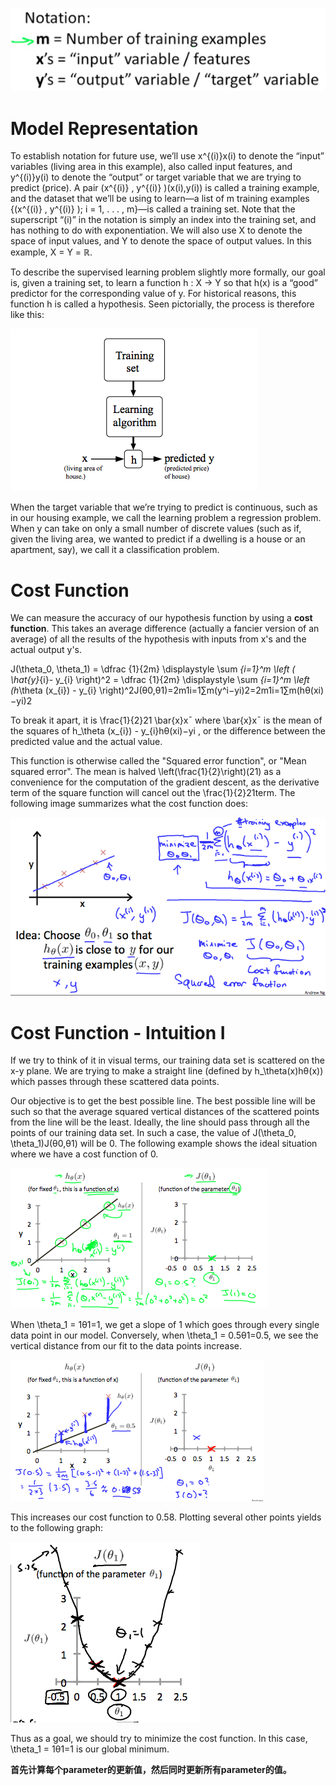 ![image-20181225125209002](assets/image-20181225125209002-5713529.png)

# Model Representation

To establish notation for future use, we’ll use x^{(i)}x(i) to denote the “input” variables (living area in this example), also called input features, and y^{(i)}y(i) to denote the “output” or target variable that we are trying to predict (price). A pair (x^{(i)} , y^{(i)} )(x(i),y(i)) is called a training example, and the dataset that we’ll be using to learn—a list of m training examples {(x^{(i)} , y^{(i)} ); i = 1, . . . , m}—is called a training set. Note that the superscript “(i)” in the notation is simply an index into the training set, and has nothing to do with exponentiation. We will also use X to denote the space of input values, and Y to denote the space of output values. In this example, X = Y = ℝ.

To describe the supervised learning problem slightly more formally, our goal is, given a training set, to learn a function h : X → Y so that h(x) is a “good” predictor for the corresponding value of y. For historical reasons, this function h is called a hypothesis. Seen pictorially, the process is therefore like this:

![img](assets/H6qTdZmYEeaagxL7xdFKxA_2f0f671110e8f7446bb2b5b2f75a8874_Screenshot-2016-10-23-20.14.58-20181225130423783.png)

When the target variable that we’re trying to predict is continuous, such as in our housing example, we call the learning problem a regression problem. When y can take on only a small number of discrete values (such as if, given the living area, we wanted to predict if a dwelling is a house or an apartment, say), we call it a classification problem.



# Cost Function

We can measure the accuracy of our hypothesis function by using a **cost function**. This takes an average difference (actually a fancier version of an average) of all the results of the hypothesis with inputs from x's and the actual output y's.

J(\theta_0, \theta_1) = \dfrac {1}{2m} \displaystyle \sum _{i=1}^m \left ( \hat{y}_{i}- y_{i} \right)^2 = \dfrac {1}{2m} \displaystyle \sum _{i=1}^m \left (h_\theta (x_{i}) - y_{i} \right)^2J(θ0,θ1)=2m1i=1∑m(y^i−yi)2=2m1i=1∑m(hθ(xi)−yi)2

To break it apart, it is \frac{1}{2}21 \bar{x}xˉ where \bar{x}xˉ is the mean of the squares of h_\theta (x_{i}) - y_{i}hθ(xi)−yi , or the difference between the predicted value and the actual value.

This function is otherwise called the "Squared error function", or "Mean squared error". The mean is halved \left(\frac{1}{2}\right)(21) as a convenience for the computation of the gradient descent, as the derivative term of the square function will cancel out the \frac{1}{2}21term. The following image summarizes what the cost function does:

![img](assets/R2YF5Lj3EeajLxLfjQiSjg_110c901f58043f995a35b31431935290_Screen-Shot-2016-12-02-at-5.23.31-PM.png)



# Cost Function - Intuition I

If we try to think of it in visual terms, our training data set is scattered on the x-y plane. We are trying to make a straight line (defined by h_\theta(x)hθ(x)) which passes through these scattered data points.

Our objective is to get the best possible line. The best possible line will be such so that the average squared vertical distances of the scattered points from the line will be the least. Ideally, the line should pass through all the points of our training data set. In such a case, the value of J(\theta_0, \theta_1)J(θ0,θ1) will be 0. The following example shows the ideal situation where we have a cost function of 0.

![img](assets/_B8TJZtREea33w76dwnDIg_3e3d4433e32478f8df446d0b6da26c27_Screenshot-2016-10-26-00.57.56.png)

When \theta_1 = 1θ1=1, we get a slope of 1 which goes through every single data point in our model. Conversely, when \theta_1 = 0.5θ1=0.5, we see the vertical distance from our fit to the data points increase.

![img](assets/8guexptSEeanbxIMvDC87g_3d86874dfd37b8e3c53c9f6cfa94676c_Screenshot-2016-10-26-01.03.07.png)

This increases our cost function to 0.58. Plotting several other points yields to the following graph:

![img](assets/fph0S5tTEeajtg5TyD0vYA_9b28bdfeb34b2d4914d0b64903735cf1_Screenshot-2016-10-26-01.09.05.png)

Thus as a goal, we should try to minimize the cost function. In this case, \theta_1 = 1θ1=1 is our global minimum.



**首先计算每个parameter的更新值，然后同时更新所有parameter的值。**



